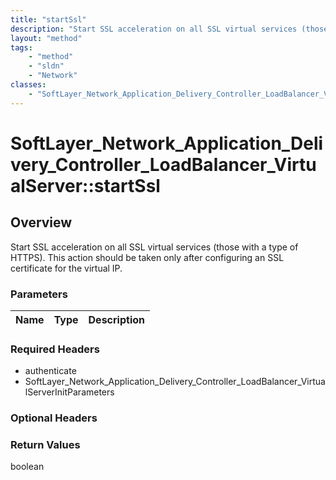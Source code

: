 ```yaml
---
title: "startSsl"
description: "Start SSL acceleration on all SSL virtual services (those with a type of HTTPS). This action should be taken only after... "
layout: "method"
tags:
    - "method"
    - "sldn"
    - "Network"
classes:
    - "SoftLayer_Network_Application_Delivery_Controller_LoadBalancer_VirtualServer"
---
```

# SoftLayer_Network_Application_Delivery_Controller_LoadBalancer_VirtualServer::startSsl
## Overview 
Start SSL acceleration on all SSL virtual services (those with a type of HTTPS). This action should be taken only after configuring an SSL certificate for the virtual IP. 

### Parameters 
|Name | Type | Description |
| --- | --- | --- |


### Required Headers
* authenticate
* SoftLayer_Network_Application_Delivery_Controller_LoadBalancer_VirtualServerInitParameters

### Optional Headers

### Return Values
boolean
